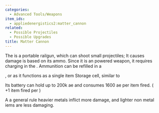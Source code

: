```yaml
---
categories:
  - Advanced Tools/Weapons
item_ids:
  - appliedenergistics2:matter_cannon
related:
  - Possible Projectiles
  - Possible Upgrades
title: Matter Cannon
---
```


The <ItemLink id="appliedenergistics2:matter_cannon"/> is a portable
railgun, which can shoot small projectiles; It causes damage is based on its
ammo. Since it is an powered weapon, it requires charging in the <ItemLink
id="appliedenergistics2:charger"/>. Ammunition can be refilled in a

<ItemLink id="appliedenergistics2:chest" />, or <ItemLink id="appliedenergistics2:io_port" /> as
it functions as a single item Storage cell, similar to <ItemLink id="appliedenergistics2:1k_item_storage_cell" />

Its battery can hold up to 200k ae and consumes 1600 ae per item fired. ( +1
item fired per <ItemLink id="appliedenergistics2:speed_card"/> )

A a general rule heavier metals inflict more damage, and lighter non metal
iems are less damaging.

<RecipeFor id="appliedenergistics2:matter_cannon" />
